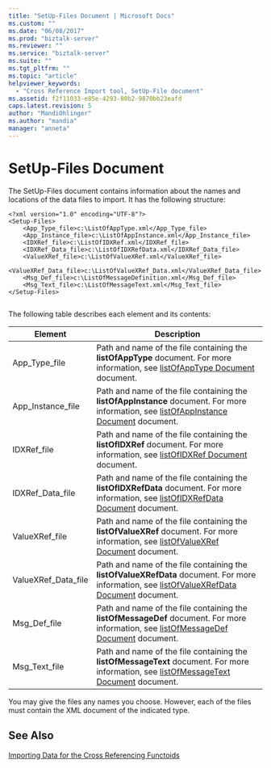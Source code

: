 ```yaml
---
title: "SetUp-Files Document | Microsoft Docs"
ms.custom: ""
ms.date: "06/08/2017"
ms.prod: "biztalk-server"
ms.reviewer: ""
ms.service: "biztalk-server"
ms.suite: ""
ms.tgt_pltfrm: ""
ms.topic: "article"
helpviewer_keywords: 
  - "Cross Reference Import tool, SetUp-File document"
ms.assetid: f2f11033-e85e-4293-80b2-9870bb23eafd
caps.latest.revision: 5
author: "MandiOhlinger"
ms.author: "mandia"
manager: "anneta"
---
```

# SetUp-Files Document
The SetUp-Files document contains information about the names and locations of the data files to import. It has the following structure:  
  
```  
<?xml version="1.0" encoding="UTF-8"?>  
<Setup-Files>  
    <App_Type_file>c:\ListOfAppType.xml</App_Type_file>  
    <App_Instance_file>c:\ListOfAppInstance.xml</App_Instance_file>  
    <IDXRef_file>c:\ListOfIDXRef.xml</IDXRef_file>  
    <IDXRef_Data_file>c:\ListOfIDXRefData.xml</IDXRef_Data_file>  
    <ValueXRef_file>c:\ListOfValueXRef.xml</ValueXRef_file>  
    <ValueXRef_Data_file>c:\ListOfValueXRef_Data.xml</ValueXRef_Data_file>  
    <Msg_Def_file>c:\ListOfMessageDefinition.xml</Msg_Def_file>  
    <Msg_Text_file>c:\ListOfMessageText.xml</Msg_Text_file>  
</Setup-Files>  
  
```  
  
 The following table describes each element and its contents:  
  
|Element|Description|  
|-------------|-----------------|  
|App_Type_file|Path and name of the file containing the **listOfAppType** document. For more information, see [listOfAppType Document](../core/listofapptype-document.md) document.|  
|App_Instance_file|Path and name of the file containing the **listOfAppInstance** document. For more information, see [listOfAppInstance Document](../core/listofappinstance-document.md) document.|  
|IDXRef_file|Path and name of the file containing the **listOfIDXRef** document. For more information, see [listOfIDXRef Document](../core/listofidxref-document.md) document.|  
|IDXRef_Data_file|Path and name of the file containing the **listOfIDXRefData** document. For more information, see [listOfIDXRefData Document](../core/listofidxrefdata-document.md) document.|  
|ValueXRef_file|Path and name of the file containing the **listOfValueXRef** document. For more information, see [listOfValueXRef Document](../core/listofvaluexref-document.md) document.|  
|ValueXRef_Data_file|Path and name of the file containing the **listOfValueXRefData** document. For more information, see [listOfValueXRefData Document](../core/listofvaluexrefdata-document.md) document.|  
|Msg_Def_file|Path and name of the file containing the **listOfMessageDef** document. For more information, see [listOfMessageDef Document](../core/listofmessagedef-document.md) document.|  
|Msg_Text_file|Path and name of the file containing the **listOfMessageText** document. For more information, see [listOfMessageText Document](../core/listofmessagetext-document.md) document.|  
  
 You may give the files any names you choose. However, each of the files must contain the XML document of the indicated type.  
  
## See Also  
 [Importing Data for the Cross Referencing Functoids](../core/importing-data-for-the-cross-referencing-functoids.md)